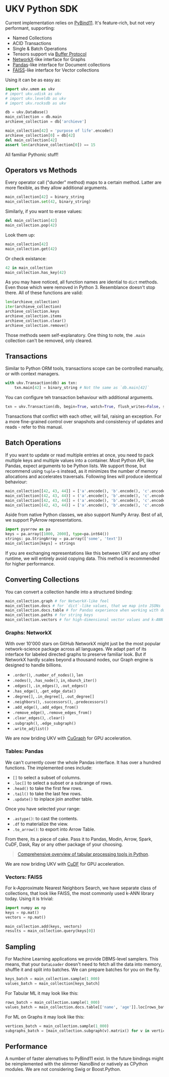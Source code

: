 # UKV Python SDK

Current implementation relies on [PyBind11](https://github.com/pybind/pybind11).
It's feature-rich, but not very performant, supporting:

* Named Collections
* ACID Transactions
* Single & Batch Operations
* Tensors support via [Buffer Protocol](https://docs.python.org/3/c-api/buffer.html)
* [NetworkX][networkx]-like interface for Graphs
* [Pandas][pandas]-like interface for Document collections
* [FAISS][faiss]-like interface for Vector collections

Using it can be as easy as:

```python
import ukv.umem as ukv
# import ukv.udisk as ukv
# import ukv.leveldb as ukv
# import ukv.rocksdb as ukv

db = ukv.DataBase()
main_collection = db.main
archieve_collection = db['archieve']

main_collection[42] = 'purpose of life'.encode()
archieve_collection[0] = db[42]
del main_collection[42]
assert len(archieve_collection[0]) == 15
```

All familiar Pythonic stuff!

## Operators vs Methods

Every operator call ("dunder" method) maps to a certain method.
Latter are more flexible, as they allow additional arguments.

```python
main_collection[42] = binary_string
main_collection.set(42, binary_string)
```

Similarly, if you want to erase values:

```python
del main_collection[42]
main_collection.pop(42)
```

Look them up:

```python
main_collection[42]
main_collection.get(42)
```

Or check existance:

```python
42 in main_collection
main_collection.has_key(42)
```

As you may have noticed, all function names are idential to `dict` methods.
Even those which were removed in Python 3.
Resemblance doesn't stop there.
All of these functions are valid:

```python
len(archieve_collection)
iter(archieve_collection)
archieve_collection.keys
archieve_collection.items
archieve_collection.clear()
archieve_collection.remove()
```

Those methods seem self-explanatory.
One thing to note, the `.main` collection can't be removed, only cleared.

## Transactions

Similar to Python ORM tools, transactions scope can be controlled manually, or with context managers.

```python
with ukv.Transaction(db) as txn:
    txn.main[42] = binary_string # Not the same as `db.main[42]`
```

You can configure teh transaction behaviour with additional arguments.

```python
txn = ukv.Transaction(db, begin=True, watch=True, flush_writes=False, snapshot=False)
```

Transactions that conflict with each other, will fail, raising an exception.
For a more fine-grained control over snapshots and consistency of updates and reads - refer to this manual.

## Batch Operations

If you want to update or read multiple entries at once, you need to pack multiple keys and multiple values into a container.
Most Python API, like Pandas, expect arguments to be Python lists.
We support those, but recommend using `tuple`-s instead, as it minimizes the number of memory allocations and accelerates traversals.
Following lines will produce identical behaviour:

```python
main_collection[[42, 43, 44]] = ['a'.encode(), 'b'.encode(), 'c'.encode()]
main_collection[(42, 43, 44)] = ('a'.encode(), 'b'.encode(), 'c'.encode())
main_collection[[42, 43, 44]] = ('a'.encode(), 'b'.encode(), 'c'.encode())
main_collection[(42, 43, 44)] = ['a'.encode(), 'b'.encode(), 'c'.encode()]
```

Aside from native Python classes, we also support NumPy Array.
Best of all, we support PyArrow representations.

```python
import pyarrow as pa
keys = pa.array([1000, 2000], type=pa.int64())
strings: pa.StringArray = pa.array(['some', 'text'])
main_collection[keys] = strings
```

If you are exchanging representations like this between UKV and any other runtime, we will entirely avoid copying data.
This method is recommended for higher performance.

## Converting Collections

You can convert a collection handle into a structured binding:

```python
main_collection.graph # for NetworkX-like feel
main_collection.docs # for `dict`-like values, that we map into JSONs
main_collection.docs.table # for Pandas experience when working with docs
main_collection.paths # for string keys
main_collection.vectors # for high-dimensional vector values and k-ANN
```

### Graphs: NetworkX

With over 10'000 stars on GitHub NetworkX might just be the most popular network-science package across all languages.
We adapt part of its interface for labeled directed graphs to preserve familiar look.
But if NetworkX hardly scales beyond a thousand nodes, our Graph engine is designed to handle billions.

* `.order()`, `.number_of_nodes()`, `len`
* `.nodes()`, `.has_node()`, `in`, `nbunch_iter()`
* `.edges()`, `.in_edges()`, `.out_edges()`
* `.has_edge()`, `.get_edge_data()`
* `.degree[]`, `.in_degree[]`, `.out_degree[]`
* `.neighbors()`, `.successors()`, `.predecessors()`
* `.add_edge()`, `.add_edges_from()`
* `.remove_edge()`, `.remove_edges_from()`
* `.clear_edges()`, `.clear()`
* `.subgraph()`, `.edge_subgraph()`
* `.write_adjlist()`

We are now briding UKV with [CuGraph]() for GPU acceleration.

### Tables: Pandas

We can't currently cover the whole Pandas interface.
It has over a hundred functions.
The implemented ones include:

* `[]` to select a subset of columns.
* `.loc[]` to select a subset or a subrange of rows.
* `.head()` to take the first few rows.
* `.tail()` to take the last few rows.
* `.update()` to inplace join another table.

Once you have selected your range:

* `.astype()`: to cast the contents.
* `.df` to materialize the view.
* `.to_arrow()`: to export into Arrow Table.

From there, its a piece of cake.
Pass it to Pandas, Modin, Arrow, Spark, CuDF, Dask, Ray or any other package of your choosing.

> [Comprehensive overview of tabular processing tools in Python](https://unum.cloud/post/).

We are now briding UKV with [CuDF]() for GPU acceleration.

### Vectors: FAISS

For k-Approximate Nearest Neighbors Search, we have separate class of collections, that look like FAISS, the most commonly used k-ANN library today.
Using it is trivial:

```python
import numpy as np
keys = np.mat()
vectors = np.mat()

main_collection.add(keys, vectors)
results = main_collection.query(keys[0])
```

## Sampling

For Machine Learning applications we provide DBMS-level samplers.
This means, that your `DataLoader` doesn't need to fetch all the data into memory, shuffle it and split into batches.
We can prepare batches for you on the fly.

```python
keys_batch = main_collection.sample(1_000)
values_batch = main_collection[keys_batch]
```

For Tabular ML it may look like this:

```python
rows_batch = main_collection.sample(1_000)
values_batch = main_collection.docs.table[['name', 'age']].loc[rows_batch]
```

For ML on Graphs it may look like this:

```python
vertices_batch = main_collection.sample(1_000)
subgraphs_batch = [main_collection.subgraph(v).matrix() for v in vertices_batch]
```

## Performance

A number of faster alernatives to PyBind11 exist.
In the future bindings might be reimplemented with the slimmer NanoBind or natively as CPython modules.
We are not considering Swig or Boost.Python.

[networkx]: https://networkx.org
[pandas]: https://pandas.pydata.org
[faiss]: https://faiss.org
